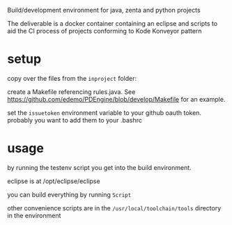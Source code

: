 Build/development environment for java, zenta and python projects

The deliverable is a docker container containing an eclipse and scripts to aid the CI process
of projects conforming to Kode Konveyor pattern

# setup

copy over the files from the `inproject` folder:

create a Makefile referencing rules.java. See https://github.com/edemo/PDEngine/blob/develop/Makefile for an example.

set the `issuetoken` environment variable to your github oauth token.
probably you want to add them to your .bashrc

# usage

by running the testenv script you get into the build environment.

eclipse is at /opt/eclipse/eclipse

you can build everything by running `Script`

other convenience scripts are in the `/usr/local/toolchain/tools` directory in the environment
